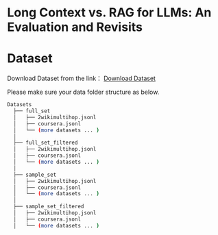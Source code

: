 # Long Context vs. RAG for LLMs: An Evaluation and Revisits

# Dataset
Download Dataset from the link：
[Download Dataset](https://entuedu-my.sharepoint.com/:f:/g/personal/xinze002_e_ntu_edu_sg/Elj-wpX68UpLvMMuvGmTn_UBDeepoSYfKEtukRUhGWJ5kw?e=sBQWeD)

Please make sure your data folder structure as below.
```bash
Datasets
  ├── full_set
  │   ├── 2wikimultihop.jsonl
  │   ├── coursera.jsonl
  │   └── (more datasets ... )
  │
  ├── full_set_filtered
  │   ├── 2wikimultihop.jsonl
  │   ├── coursera.jsonl
  │   └── (more datasets ... )
  │  
  ├── sample_set
  │   ├── 2wikimultihop.jsonl
  │   ├── coursera.jsonl
  │   └── (more datasets ... )
  │   
  ├── sample_set_filtered
  │   ├── 2wikimultihop.jsonl
  │   ├── coursera.jsonl
  │   └── (more datasets ... )

